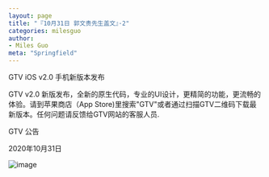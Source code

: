 ```yaml
---
layout: page
title: "『10月31日 郭文贵先生盖文』·2"
categories: milesguo
author:
- Miles Guo
meta: "Springfield"
---
```


GTV iOS v2.0 手机新版本发布

GTV v2.0 新版发布，全新的原生代码，专业的UI设计，更精简的功能，更流畅的体验。请到苹果商店（App Store)里搜索"GTV"或者通过扫描GTV二维码下载最新版本。任何问题请反馈给GTV网站的客服人员.

GTV 公告

2020年10月31日 

![image](../../../../image/milesguo/2020_10_31_Miles_Guo_Getter_2_1.png)
